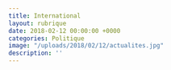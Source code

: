 ```yaml
---
title: International
layout: rubrique
date: 2018-02-12 00:00:00 +0000
categories: Politique
image: "/uploads/2018/02/12/actualites.jpg"
description: ''
---
```

